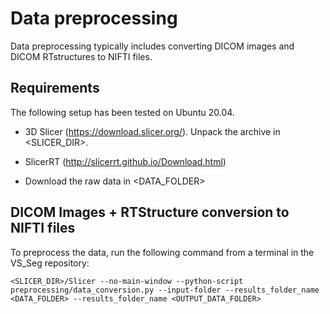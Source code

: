 # Data preprocessing
Data preprocessing typically includes converting DICOM images and DICOM RTstructures to NIFTI files.


##  Requirements

The following setup has been tested on Ubuntu 20.04.

* 3D Slicer (https://download.slicer.org/). Unpack the archive in <SLICER_DIR>.
* SlicerRT (http://slicerrt.github.io/Download.html)

* Download the raw data in <DATA_FOLDER>

        
## DICOM Images + RTStructure conversion to NIFTI files

To preprocess the data, run the following command from a terminal in the VS_Seg repository:

``` <SLICER_DIR>/Slicer --no-main-window --python-script preprocessing/data_conversion.py --input-folder --results_folder_name <DATA_FOLDER> --results_folder_name <OUTPUT_DATA_FOLDER> ```



